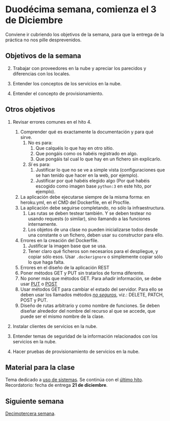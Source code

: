 # Duodécima semana, comienza el 3 de Diciembre

Conviene ir cubriendo los objetivos de la semana, para que la entrega de la práctica no nos pille desprevenidos.

## Objetivos de la semana

2. Trabajar con proveedores en la nube y apreciar los parecidos y
   diferencias con los locales. 

3. Entender los conceptos de los servicios en la nube.

4. Entender el concepto de provisionamiento.

## Otros objetivos

1. Revisar errores comunes en el hito 4.
   1. Comprender qué es exactamente la documentación y para qué
      sirve. 
      1. No es para:
         1. Que calquéis lo que hay en otro sitio.
         2. Que pongáis como os habéis registrado en algo.
         3. Que pongáis tal cual lo que hay en un fichero sin
            explicarlo.
      2. *Sí* es para:
          1. Justificar lo que no se ve a simple vista
             (configuraciones que se han tenido que hacer en la web,
             por ejemplo).
          2. Justificar por qué habéis elegido algo (Por qué habéis
         escogido como imagen base `python:3` en este hito, por
         ejemplo).
   1. La aplicación debe ejecutarse siempre de la misma forma: en
      heroku.yml, en el CMD del Dockerfile, en el Procfile.
   2. La aplicación debe seguirse completando, no sólo la
   infraestructura.
	   1. Las rutas se deben testear también. Y se deben testear no
          usando requests (o similar), sino llamando a las funciones
          internamente. 
	   2. Los objetos de una clase no pueden inicializarse todos desde una constante o un fichero, deben usar su constructor para ello.
   3. Errores en la creación del Dockerfile. 
      1. Justificar la imagen base que se usa.
      2. Tener claro qué ficheros son necesarios para el despliegue, y
         copiar sólo esos. Usar `.dockerignore` o simplemente copiar
         sólo lo que haga falta.
    4. Errores en el diseño de la aplicación REST
	  1. Poner métodos GET y PUT sin tratarlos de forma diferente.
	  2. No poner más que métodos GET. Para añadir información, se debe usar [PUT](https://developer.mozilla.org/en-US/docs/Web/HTTP/Methods/PUT) o [POST](https://developer.mozilla.org/en-US/docs/Web/HTTP/Methods/POST)
      3. Usar métodos GET para cambiar el estado del servidor. Para ello se deben usar los llamados métodos [_no seguros_](https://developer.mozilla.org/en-US/docs/Glossary/safe), viz.: DELETE, PATCH, POST y PUT.
	  4. Diseño de rutas arbitrario y como nombre de funciones. Se deben diseñar alrededor del nombre del recurso al que se accede, que puede ser el mismo nombre de la clase.
	  

1. Instalar clientes de servicios en la nube.

2. Entender temas de seguridad de la información relacionados con los
   servicios en la nube.

3. Hacer pruebas de provisionamiento de servicios en la nube. 

## Material para la clase

Tema dedicado a
[uso de sistemas](http://jj.github.io/IV/documentos/temas/Uso_de_sistemas). Se
continúa con el 
[último hito](http://jj.github.io/IV/documentos/proyecto/5.IaaS). Recordatorio: fecha de entrega **21 de diciembre**. 


## Siguiente semana

[Decimotercera semana](13-semana.md). 
